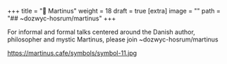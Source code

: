 
+++
title = "🌈 Martinus"
weight = 18
draft = true
[extra]
image = ""
path = "## ~dozwyc-hosrum/martinus"
+++


For informal and formal talks centered around the Danish author, philosopher and mystic Martinus, please join ~dozwyc-hosrum/martinus

https://martinus.cafe/symbols/symbol-11.jpg

